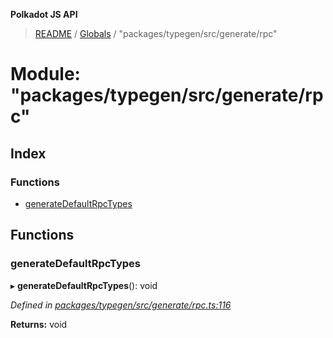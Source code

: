 **Polkadot JS API**

> [README](../README.md) / [Globals](../globals.md) / "packages/typegen/src/generate/rpc"

# Module: "packages/typegen/src/generate/rpc"

## Index

### Functions

* [generateDefaultRpcTypes](_packages_typegen_src_generate_rpc_.md#generatedefaultrpctypes)

## Functions

### generateDefaultRpcTypes

▸ **generateDefaultRpcTypes**(): void

*Defined in [packages/typegen/src/generate/rpc.ts:116](https://github.com/polkadot-js/api/blob/9d548f787/packages/typegen/src/generate/rpc.ts#L116)*

**Returns:** void
